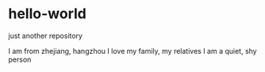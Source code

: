 # hello-world
just another repository

I am from zhejiang, hangzhou
I love my family, my relatives
I am a quiet, shy person
